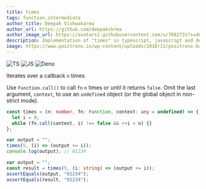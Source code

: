 ```yaml
---
title: times
tags: function,intermediate
author_title: Deepak Vishwakarma
author_url: https://github.com/deepakshrma
author_image_url: https://avatars2.githubusercontent.com/u/7682731?s=400
description: Implementation of "times" in typescript, javascript and deno.
image: https://www.positronx.io/wp-content/uploads/2018/11/positronx-banner-1152-1.jpg
---
```


![TS](https://img.shields.io/badge/supports-typescript-blue.svg?style=flat-square)
![JS](https://img.shields.io/badge/supports-javascript-yellow.svg?style=flat-square)
![Deno](https://img.shields.io/badge/supports-deno-green.svg?style=flat-square)

Iterates over a callback `n` times

Use `Function.call()` to call `fn` `n` times or until it returns `false`.
Omit the last argument, `context`, to use an `undefined` object (or the global object in non-strict mode).

```ts title="typescript"
const times = (n: number, fn: Function, context: any = undefined) => {
  let i = 0;
  while (fn.call(context, i) !== false && ++i < n) {}
};
```

```ts title="typescript"
var output = "";
times(5, (i) => (output += i));
console.log(output); // 01234

var output = "";
const result = times(5, (i: string) => (output += i));
assertEquals(output, "01234");
assertEquals(result, "01234");
```
